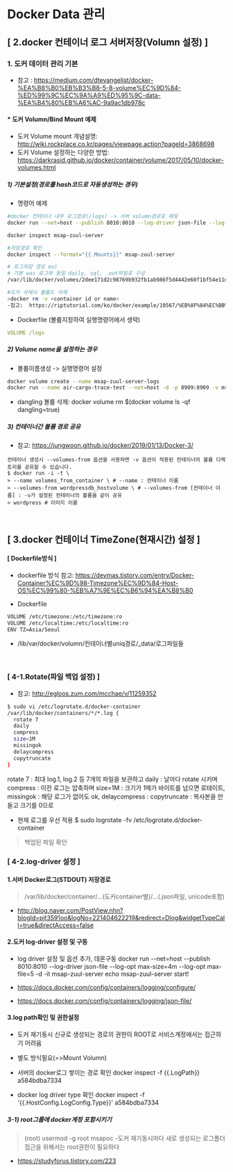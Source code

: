 # Docker Data 관리

## [ 2.docker 컨테이너 로그 서버저장(Volumn 설정) ]

### 1. 도커 데이터 관리 기본
* 참고 : https://medium.com/dtevangelist/docker-%EA%B8%B0%EB%B3%B8-5-8-volume%EC%9D%84-%ED%99%9C%EC%9A%A9%ED%95%9C-data-%EA%B4%80%EB%A6%AC-9a9ac1db978c

#### * 도커 Volumn/Bind Mount 예제
- 도커 Volume mount 개념설명: http://wiki.rockplace.co.kr/pages/viewpage.action?pageId=3868698  
- 도커 Volume 설정하는 다양한 방법: https://darkrasid.github.io/docker/container/volume/2017/05/10/docker-volumes.html  

##### 1) 기본설정(경로를 hash코드로 자동생성하는 경우)  
- 명령어 예제
``` sh
#docker 컨테이너 내부 로그경로(/logs) -> 서버 volumn경로로 매핑
docker run --net=host --publish 8010:8010 --log-driver json-file --log-opt max-size=4m --log-opt max-file=10 -d -it --name msap-zuul-server -v /logs docker.io/msap-zuul-server

docker inspect msap-zuul-server

#저장경로 확인
docker inspect --format="{{.Mounts}}" msap-zuul-server

# 로그저장 경로 ex)
# 기본 was 로그와 동일 daily, sql, .out파일로 구성
/var/lib/docker/volumes/2dee171d2c98769b932fb1ab986f5d4442e60f1bf54e11db9357a78e68cdae10/_data/daily

#도커 삭제시 볼륨도 삭제
>docker rm -v <container id or name>
-참고:  https://riptutorial.com/ko/docker/example/10567/%EB%8F%84%EC%BB%A4-%EB%B3%BC%EB%A5%A8-%EC%A0%9C%EA%B1%B0--%EC%82%AD%EC%A0%9C-%EB%B0%8F-%EC%A0%95%EB%A6%AC
```

* Dockerfile (볼륨지정하여 실행명령어에서 생략)
``` yml
VOLUME /logs
```
##### 2) Volume name을 설정하는 경우  
- 볼륨이름생성 -> 실행명령어 설정   
``` sh
docker volume create --name msap-zuul-server-logs
docker run --name air-cargo-trace-test --net=host -d -p 8909:8909 -v msap-zuul-server-logs:/logs  msap-zuul-server
```
- dangling 볼륨 삭제: docker volume rm $(docker volume ls -qf dangling=true)

##### 3) 컨테이너간 볼륨 경로 공유
- 참고:  https://jungwoon.github.io/docker/2019/01/13/Docker-3/  
```
컨테이너 생성시 --volumes-from 옵션을 사용하면 -v 옵션이 적용된 컨테이너의 볼륨 디렉토리를 공유할 수 있습니다.
$ docker run -i -t \
> --name volumes_from_container \ # --name : 컨테이너 이름
> --volumes-from wordpressdb_hostvolume \ # --volumes-from [컨테이너 이름] : -v가 설정된 컨테이너의 볼륨을 같이 공유
> wordpress # 이미지 이름
```

<br>

## [ 3.docker 컨테이너 TimeZone(현재시간) 설정 ]

#### [ Dockerfile방식 ]

* dockerfile 방식 참고:  https://devmas.tistory.com/entry/Docker-Container%EC%9D%98-Timezone%EC%9D%84-Host-OS%EC%99%80-%EB%A7%9E%EC%B6%94%EA%B8%B0

- Dockerfile
``` sh
VOLUME /etc/timezone:/etc/timezone:ro
VOLUME /etc/localtime:/etc/localtime:ro
ENV TZ=Asia/Seoul
```
- /lib/var/docker/volumn/컨테이너별uniq경로/_data/로그파일들
<br>

### [ 4-1.Rotate(파일 백업 설정) ]
- 참고:  http://egloos.zum.com/mcchae/v/11259352

``` sh
$ sudo vi /etc/logrotate.d/docker-container
/var/lib/docker/containers/*/*.log {
  rotate 7
  daily
  compress
  size=1M
  missingok
  delaycompress
  copytruncate
}
```

rotate 7 : 최대 log.1, log.2 등 7개의 파일을 보관하고
daily : 날마다 rotate 시키며
compress : 이전 로그는 압축하며
size=1M : 크기가 1메가 바이트를 넘으면 로테이트,
missingok : 해당 로그가 없어도 ok,
delaycompress :
copytruncate : 복사본을 만들고 크기를 0으로

- 현재 로그를 우선 적용
$ sudo logrotate -fv /etc/logrotate.d/docker-container
> 백업된 파일 확인


### [ 4-2.log-driver 설정 ]

#### 1.서버 Docker로그(STDOUT) 저장경로
> /var/lib/docker/container/...(도커container별)/...(.json파일, unicode포함)
- http://blog.naver.com/PostView.nhn?blogId=pjt3591oo&logNo=221404622219&redirect=Dlog&widgetTypeCall=true&directAccess=false

#### 2.도커 log-driver 설정 및 구동
- log driver 설정 및 옵션 추가, 데몬구동
docker run --net=host --publish 8010:8010 --log-driver json-file --log-opt max-size=4m --log-opt max-file=5 -d -it msap-zuul-server echo msap-zuul-server start!

- https://docs.docker.com/config/containers/logging/configure/
- https://docs.docker.com/config/containers/logging/json-file/

#### 3.log path확인 및 권한설정
- 도커 재기동시 신규로 생성되는 경로의 권한이 ROOT로 서비스계정에서는 접근하기 어려움
- 별도 방식필요(=>Mount Volumn)
- 서버의 docker로그 쌓이는 경로 확인
docker inspect -f {{.LogPath}} a584bdba7334

- docker log driver type 확인
docker inspect -f '{{.HostConfig.LogConfig.Type}}' a584bdba7334


##### 3-1) root그룹에 docker계정 포함시키기
>(root) usermod  -g root msapoc
-도커 재기동시마다 새로 생성되는 로그폴더 접근을 위해서는 root권한이 필요하다  
- https://studyforus.tistory.com/223
